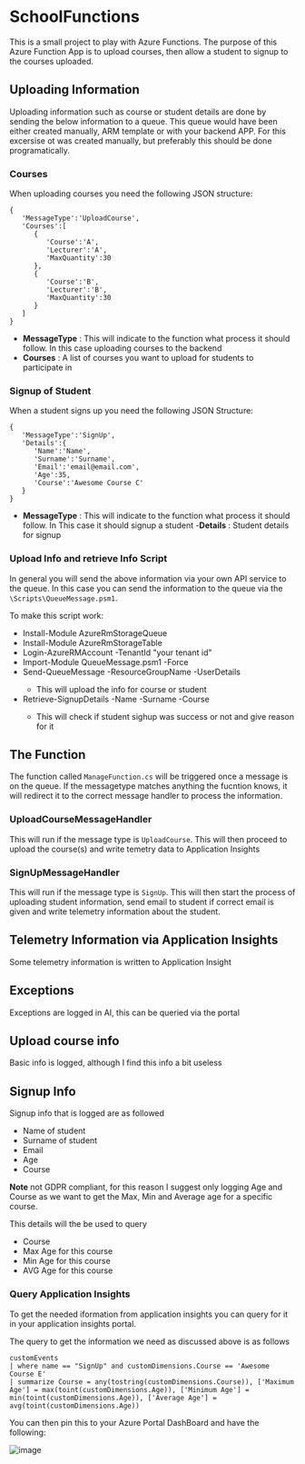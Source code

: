 # SchoolFunctions

This is a small project to play with Azure Functions. The purpose of this Azure Function App is to upload courses, then allow a student to signup to the courses uploaded.

## Uploading Information
Uploading information such as course or student details are done by sending the below information to a queue. 
This queue would have been either created manually, ARM template or with your backend APP. For this excersise ot was created manually, but preferably this should be done programatically. 

### Courses
When uploading courses you need the following JSON structure:

```
{  
   'MessageType':'UploadCourse',
   'Courses':[  
      {  
         'Course':'A',
         'Lecturer':'A',
         'MaxQuantity':30
      },
      {  
         'Course':'B',
         'Lecturer':'B',
         'MaxQuantity':30
      }
   ]
}

```

- __MessageType__ : This will indicate to the function what process it should follow. In this case uploading courses to the backend
- __Courses__ : A list of courses you want to upload for students to participate in

### Signup of Student
When a student signs up you need the following JSON Structure:

```
{  
   'MessageType':'SignUp',
   'Details':{  
      'Name':'Name',
      'Surname':'Surname',
      'Email':'email@email.com',
      'Age':35,
      'Course':'Awesome Course C'
   }
}
```

- __MessageType__ : This will indicate to the function what process it should follow. In This case it should signup a student
-__Details__ : Student details for signup

### Upload Info and retrieve Info Script
In general you will send the above information via your own API service to the queue. In this case you can send the information to the queue via the `\Scripts\QueueMessage.psm1`.

To make this script work:

- Install-Module AzureRmStorageQueue
- Install-Module AzureRmStorageTable
- Login-AzureRMAccount -TenantId "your tenant id"
- Import-Module QueueMessage.psm1 -Force
- Send-QueueMessage -ResourceGroupName <ResourceGroupName> -UserDetails <your json string>
  - This will upload the info for course or student
- Retrieve-SignupDetails -Name <Student Name> -Surname <Student Surname> -Course <Course Name>
  - This will check if student sighup was success or not and give reason for it

## The Function
The function called `ManageFunction.cs` will be triggered once a message is on the queue. If the messagetype matches anything the fucntion knows, it will redirect it to the correct message handler to process the information.

### UploadCourseMessageHandler
This will run if the message type is `UploadCourse`. This will then proceed to upload the course(s) and write temetry data to Application Insights

### SignUpMessageHandler
This will run if the message type is `SignUp`. This will then start the process of uploading student information, send email to student if correct email is given and write telemetry information about the student.

## Telemetry Information via Application Insights
Some telemetry information is written to Application Insight

## Exceptions
Exceptions are logged in AI, this can be queried via the portal

## Upload course info
Basic info is logged, although I find this info a bit useless

## Signup Info
Signup info that is logged are as followed

- Name of student
- Surname of student
- Email
- Age
- Course

__Note__ not GDPR compliant, for this reason I suggest only logging Age and Course as we want to get the Max, Min and Average age for a specific course.

This details will the be used to query

- Course
- Max Age for this course
- Min Age for this course
- AVG Age for this course

### Query Application Insights
To get the needed iformation from application insights you can query for it in your application insights portal.

The query to get the information we need as discussed above is as follows

```
customEvents
| where name == "SignUp" and customDimensions.Course == 'Awesome Course E'
| summarize Course = any(tostring(customDimensions.Course)), ['Maximum Age'] = max(toint(customDimensions.Age)), ['Minimum Age'] = min(toint(customDimensions.Age)), ['Average Age'] = avg(toint(customDimensions.Age)) 
```

You can then pin this to your Azure Portal DashBoard and have the following:

![image](https://user-images.githubusercontent.com/17876815/42734142-53c2d8b4-883f-11e8-92da-da4ae8b95c46.png)


